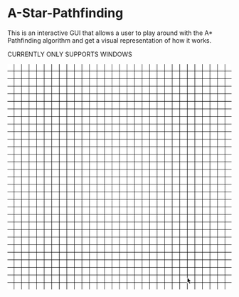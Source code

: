 # A-Star-Pathfinding

This is an interactive GUI that allows a user to play around with the A* Pathfinding algorithm and get a visual representation of how it works.

CURRENTLY ONLY SUPPORTS WINDOWS 

![Example](demo/path-finding-demo.gif)
